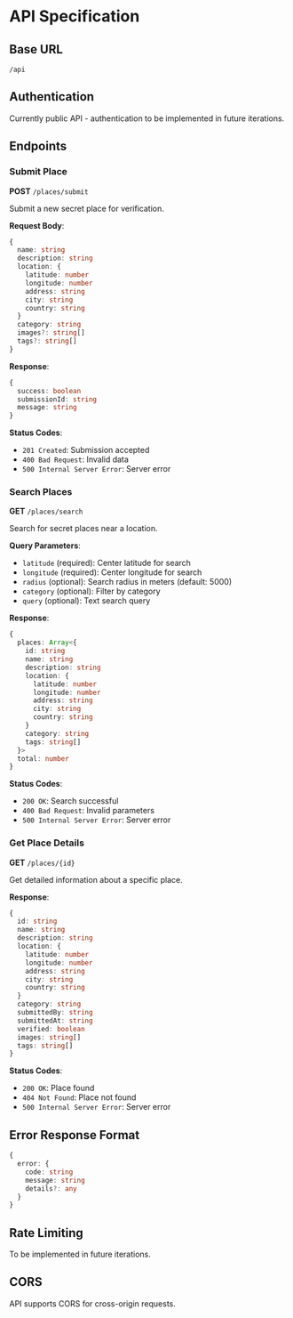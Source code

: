 # API Specification

## Base URL
`/api`

## Authentication
Currently public API - authentication to be implemented in future iterations.

## Endpoints

### Submit Place

**POST** `/places/submit`

Submit a new secret place for verification.

**Request Body**:
```typescript
{
  name: string
  description: string
  location: {
    latitude: number
    longitude: number
    address: string
    city: string
    country: string
  }
  category: string
  images?: string[]
  tags?: string[]
}
```

**Response**:
```typescript
{
  success: boolean
  submissionId: string
  message: string
}
```

**Status Codes**:
- `201 Created`: Submission accepted
- `400 Bad Request`: Invalid data
- `500 Internal Server Error`: Server error

### Search Places

**GET** `/places/search`

Search for secret places near a location.

**Query Parameters**:
- `latitude` (required): Center latitude for search
- `longitude` (required): Center longitude for search
- `radius` (optional): Search radius in meters (default: 5000)
- `category` (optional): Filter by category
- `query` (optional): Text search query

**Response**:
```typescript
{
  places: Array<{
    id: string
    name: string
    description: string
    location: {
      latitude: number
      longitude: number
      address: string
      city: string
      country: string
    }
    category: string
    tags: string[]
  }>
  total: number
}
```

**Status Codes**:
- `200 OK`: Search successful
- `400 Bad Request`: Invalid parameters
- `500 Internal Server Error`: Server error

### Get Place Details

**GET** `/places/{id}`

Get detailed information about a specific place.

**Response**:
```typescript
{
  id: string
  name: string
  description: string
  location: {
    latitude: number
    longitude: number
    address: string
    city: string
    country: string
  }
  category: string
  submittedBy: string
  submittedAt: string
  verified: boolean
  images: string[]
  tags: string[]
}
```

**Status Codes**:
- `200 OK`: Place found
- `404 Not Found`: Place not found
- `500 Internal Server Error`: Server error

## Error Response Format

```typescript
{
  error: {
    code: string
    message: string
    details?: any
  }
}
```

## Rate Limiting
To be implemented in future iterations.

## CORS
API supports CORS for cross-origin requests.